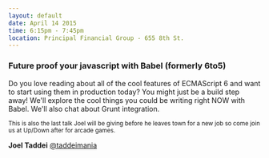 ```yaml
---
layout: default
date: April 14 2015
time: 6:15pm - 7:45pm
location: Principal Financial Group - 655 8th St.
---
```


### Future proof your javascript with Babel (formerly 6to5)

Do you love reading about all of the cool features of ECMAScript 6 and want to start using them in production today? You might just be a build step away!  We'll explore the cool things you could be writing right NOW with Babel.  We'll also chat about Grunt integration.

<small>This is also the last talk Joel will be giving before he leaves town for a new job so come join us at Up/Down after for arcade games.</small>

**Joel Taddei**
[@taddeimania](https://twitter.com/taddeimania)
